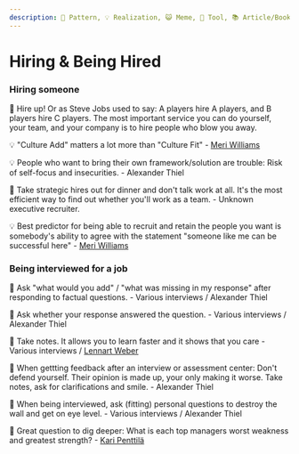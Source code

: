 ```yaml
---
description: 🐾 Pattern, 💡 Realization, 😺 Meme, 🔭 Tool, 📚 Article/Book
---
```


# Hiring & Being Hired

### Hiring someone

🐾 Hire up! Or as Steve Jobs used to say: A players hire A players, and B players hire C players. The most important service you can do yourself, your team, and your company is to hire people who blow you away.

💡 "Culture Add" matters a lot more than "Culture Fit" - [Meri Williams](https://www.slideshare.net/meriwilliams/5-things-i-wish-id-known-sooner-about-scaling-teams-culture-at-turing-fest)

💡 People who want to bring their own framework/solution are trouble: Risk of self-focus and insecurities. - Alexander Thiel

🐾 Take strategic hires out for dinner and don't talk work at all. It's the most efficient way to find out whether you'll work as a team.  - Unknown executive recruiter.

💡 Best predictor for being able to recruit and retain the people you want is somebody's ability to agree with the statement "someone like me can be successful here"  - [Meri Williams](https://vimeo.com/99813968)

### Being interviewed for a job

🐾 Ask "what would you add" / "what was missing in my response" after responding to factual questions. - Various interviews / Alexander Thiel

🐾 Ask whether your response answered the question. - Various interviews / Alexander Thiel

🐾 Take notes. It allows you to learn faster and it shows that you care - Various interviews / [Lennart Weber](https://www.linkedin.com/in/lennart-weber-a67a3a63/)

🐾 When gettting feedback after an interview or assessment center: Don't defend yourself. Their opinion is made up, your only making it worse. Take notes, ask for clarifications and smile. - Alexander Thiel

🐾 When being interviewed, ask (fitting) personal questions to destroy the wall and get on eye level. - Various interviews / Alexander Thiel

🐾 Great question to dig deeper: What is each top managers worst weakness and greatest strength? - [Kari Penttilä](https://www.linkedin.com/in/kari-penttil%C3%A4-0815a/)
